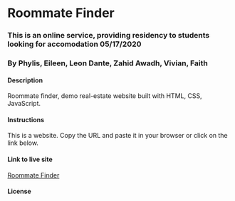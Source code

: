 # Roommate Finder
### This is an online service, providing residency to students looking for accomodation 05/17/2020
### By Phylis, Eileen, Leon Dante, Zahid Awadh, Vivian, Faith
#### Description
Roommate finder, demo real-estate website built with HTML, CSS, JavaScript.
#### Instructions
This is a website. Copy the URL and paste it in your browser or click on the link below.
#### Link to live site
[Roommate Finder](https://davidntwakeup.github.io/IP-Week-5/)
#### License

